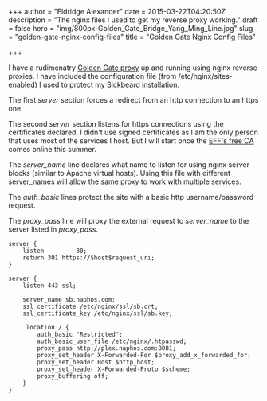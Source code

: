 +++
author = "Eldridge Alexander"
date = 2015-03-22T04:20:50Z
description = "The nginx files I used to get my reverse proxy working."
draft = false
hero = "img/800px-Golden_Gate_Bridge_Yang_Ming_Line.jpg"
slug = "golden-gate-nginx-config-files"
title = "Golden Gate Nginx Config Files"

+++

I have a rudimenatry [Golden Gate proxy](https://blog.eldridgealexander.com/2014/12/23/goldengate/) up and running using nginx reverse proxies. I have included the configuration file (from /etc/nginx/sites-enabled) I used to protect my Sickbeard installation.

The first *server* section forces a redirect from an http connection to an https one.

The second *server* section listens for https connections using the certificates declared. I didn't use signed certificates as I am the only person that uses most of the services I host. But I will start once the [EFF's free CA](https://www.eff.org/press/releases/new-free-certificate-authority-dramatically-increase-encrypted-internet-traffic) comes online this summer.

The *server_name* line declares what name to listen for using nginx server blocks (similar to Apache virtual hosts). Using this file with different server_names will allow the same proxy to work with multiple services.

The *auth_basic* lines protect the site with a basic http username/password request.

The *proxy_pass* line will proxy the external request to *server_name* to the server listed in *proxy_pass*.

    server {
        listen         80;
        return 301 https://$host$request_uri;
    }

    server {
        listen 443 ssl;
                
        server_name sb.naphos.com;
        ssl_certificate /etc/nginx/ssl/sb.crt;
        ssl_certificate_key /etc/nginx/ssl/sb.key;

         location / {
            auth_basic "Restricted";
            auth_basic_user_file /etc/nginx/.htpasswd;
            proxy_pass http://plex.naphos.com:8081;
            proxy_set_header X-Forwarded-For $proxy_add_x_forwarded_for;
            proxy_set_header Host $http_host;    
            proxy_set_header X-Forwarded-Proto $scheme;
            proxy_buffering off;
        } 
    }